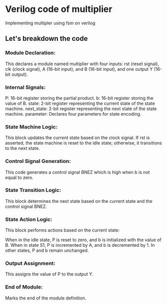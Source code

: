 # Verilog code of multiplier
 Implementing multipler using fsm on verilog

 ## Let's breakdown the code
 ### Module Declaration:
 This declares a module named multiplier with four inputs: rst (reset signal), clk (clock signal), A (16-bit input), and B (16-bit input), and one output Y (16-bit output).
 
 ### Internal Signals:
 P: 16-bit register storing the partial product.
 b: 16-bit register storing the value of B.
 state: 2-bit register representing the current state of the state machine.
 next_state: 2-bit register representing the next state of the state machine.
 parameter: Declares four parameters for state encoding.

 ### State Machine Logic:
 This block updates the current state based on the clock signal. If rst is asserted, the state machine is reset to the idle state; otherwise, it transitions to the next state.

 ### Control Signal Generation:
 This code generates a control signal BNEZ which is high when b is not equal to zero.

 ### State Transition Logic:
 This block determines the next state based on the current state and the control signal BNEZ.

 ### State Action Logic:
 This block performs actions based on the current state:

 When in the idle state, P is reset to zero, and b is initialized with the value of B.
 When in state S1, P is incremented by A, and b is decremented by 1.
 In other states, P and b remain unchanged.

 ### Output Assignment:
 This assigns the value of P to the output Y.

 ### End of Module:
 Marks the end of the module definition.

 
